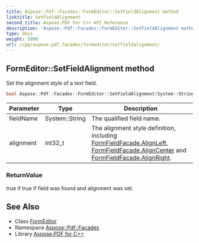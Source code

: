 ```yaml
---
title: Aspose::Pdf::Facades::FormEditor::SetFieldAlignment method
linktitle: SetFieldAlignment
second_title: Aspose.PDF for C++ API Reference
description: 'Aspose::Pdf::Facades::FormEditor::SetFieldAlignment method. Set the alignment style of a text field in C++.'
type: docs
weight: 5000
url: /cpp/aspose.pdf.facades/formeditor/setfieldalignment/
---
```

## FormEditor::SetFieldAlignment method


Set the alignment style of a text field.

```cpp
bool Aspose::Pdf::Facades::FormEditor::SetFieldAlignment(System::String fieldName, int32_t alignment)
```


| Parameter | Type | Description |
| --- | --- | --- |
| fieldName | System::String | The qualified field name. |
| alignment | int32_t | The alignment style definition, including [FormFieldFacade.AlignLeft](../../formfieldfacade/alignleft/), [FormFieldFacade.AlignCenter](../../formfieldfacade/aligncenter/) and [FormFieldFacade.AlignRight](../../formfieldfacade/alignright/). |

### ReturnValue

true if true if field was found and alignment was set.

## See Also

* Class [FormEditor](../)
* Namespace [Aspose::Pdf::Facades](../../)
* Library [Aspose.PDF for C++](../../../)
